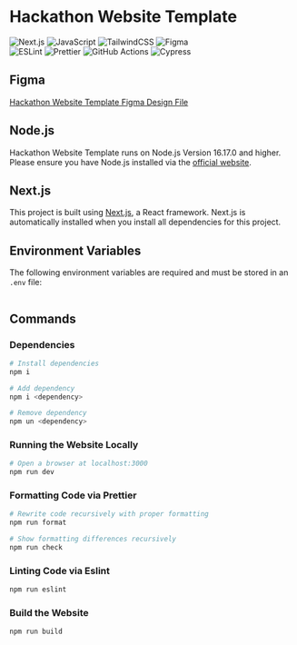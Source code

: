 # Hackathon Website Template

![Next.js](https://img.shields.io/badge/next.js-000000?style=for-the-badge&logo=nextdotjs&logoColor=white)
![JavaScript](https://img.shields.io/badge/javascript-%23323330.svg?style=for-the-badge&logo=javascript&logoColor=%23F7DF1E)
![TailwindCSS](https://img.shields.io/badge/tailwindcss-%2338B2AC.svg?style=for-the-badge&logo=tailwind-css&logoColor=white)
![Figma](https://img.shields.io/badge/figma-%23F24E1E.svg?style=for-the-badge&logo=figma&logoColor=white)
<br/>
![ESLint](https://img.shields.io/badge/ESLint-4B3263?style=for-the-badge&logo=eslint&logoColor=white)
![Prettier](https://img.shields.io/badge/prettier-1A2C34?style=for-the-badge&logo=prettier&logoColor=F7BA3E)
![GitHub Actions](https://img.shields.io/badge/GitHub_Actions-2088FF?style=for-the-badge&logo=github-actions&logoColor=white)
![Cypress](https://img.shields.io/badge/-cypress-%23E5E5E5?style=for-the-badge&logo=cypress&logoColor=058a5e)

## Figma

[Hackathon Website Template Figma Design File](https://www.figma.com/file/YsmdMaZuYrkiaiWcB9XY1P/Hackathon-2024-Backend?type=design&node-id=0%3A1&mode=design&t=OkgKqUOkpAYqfjXU-1)

## Node.js

Hackathon Website Template runs on Node.js Version 16.17.0 and higher. Please ensure you have Node.js installed via the [official website](https://nodejs.org/en).

## Next.js

This project is built using [Next.js](https://nextjs.org), a React framework. Next.js is automatically installed when you install all dependencies for this project.

## Environment Variables

The following environment variables are required and must be stored in an `.env` file:

```env

```

## Commands

### Dependencies

```bash
# Install dependencies
npm i

# Add dependency
npm i <dependency>

# Remove dependency
npm un <dependency>
```

### Running the Website Locally

```bash
# Open a browser at localhost:3000
npm run dev
```

### Formatting Code via Prettier

```bash
# Rewrite code recursively with proper formatting
npm run format

# Show formatting differences recursively
npm run check
```

### Linting Code via Eslint

```bash
npm run eslint
```

### Build the Website

```bash
npm run build
```

